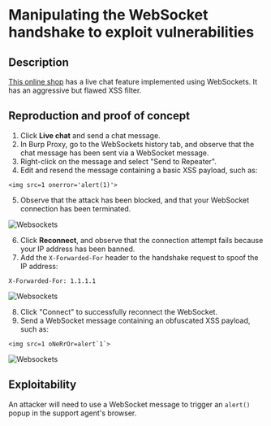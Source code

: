 # Manipulating the WebSocket handshake to exploit vulnerabilities

## Description

[This online shop](https://portswigger.net/web-security/websockets/lab-manipulating-handshake-to-exploit-vulnerabilities) has a live chat feature implemented using WebSockets. It has an aggressive but flawed XSS filter. 

## Reproduction and proof of concept

1. Click **Live chat** and send a chat message.
2. In Burp Proxy, go to the WebSockets history tab, and observe that the chat message has been sent via a WebSocket message.
3. Right-click on the message and select "Send to Repeater".
4. Edit and resend the message containing a basic XSS payload, such as:

```text
<img src=1 onerror='alert(1)'>
```

5. Observe that the attack has been blocked, and that your WebSocket connection has been terminated.

![Websockets](/_static/images/sockets2.png)

6. Click **Reconnect**, and observe that the connection attempt fails because your IP address has been banned.
7. Add the `X-Forwarded-For` header to the handshake request to spoof the IP address:

```text
X-Forwarded-For: 1.1.1.1
```

![Websockets](/_static/images/sockets3.png)

8. Click "Connect" to successfully reconnect the WebSocket. 
9. Send a WebSocket message containing an obfuscated XSS payload, such as:

```text
<img src=1 oNeRrOr=alert`1`> 
```

![Websockets](/_static/images/sockets4.png)

## Exploitability

An attacker will need to use a WebSocket message to trigger an `alert()` popup in the support agent's browser. 
